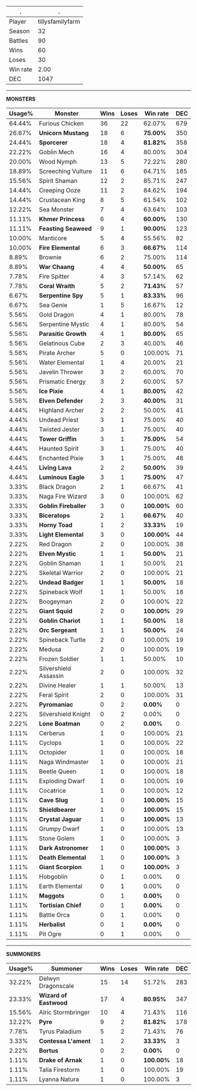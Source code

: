 .|.
|-|-
Player|tillysfamilyfarm
Season|32
Battles|90
Wins|60
Loses|30
Win rate|2.00
DEC|1047

---
**MONSTERS**

Usage%|Monster|Wins|Loses|Win rate|DEC|
-|-|-|-|-|-|
64.44%|Furious Chicken|36|22|62.07%|679|
26.67%|**Unicorn Mustang**|18|6|**75.00%**|350|
24.44%|**Sporcerer**|18|4|**81.82%**|358|
22.22%|Goblin Mech|16|4|80.00%|304|
20.00%|Wood Nymph|13|5|72.22%|280|
18.89%|Screeching Vulture|11|6|64.71%|185|
15.56%|Spirit Shaman|12|2|85.71%|247|
14.44%|Creeping Ooze|11|2|84.62%|194|
14.44%|Crustacean King|8|5|61.54%|102|
12.22%|Sea Monster|7|4|63.64%|103|
11.11%|**Khmer Princess**|6|4|**60.00%**|130|
11.11%|**Feasting Seaweed**|9|1|**90.00%**|123|
10.00%|Manticore|5|4|55.56%|82|
10.00%|**Fire Elemental**|6|3|**66.67%**|114|
8.89%|Brownie|6|2|75.00%|114|
8.89%|**War Chaang**|4|4|**50.00%**|65|
7.78%|Fire Spitter|4|3|57.14%|62|
7.78%|**Coral Wraith**|5|2|**71.43%**|57|
6.67%|**Serpentine Spy**|5|1|**83.33%**|96|
6.67%|Sea Genie|1|5|16.67%|12|
5.56%|Gold Dragon|4|1|80.00%|78|
5.56%|Serpentine Mystic|4|1|80.00%|54|
5.56%|**Parasitic Growth**|4|1|**80.00%**|65|
5.56%|Gelatinous Cube|2|3|40.00%|46|
5.56%|Pirate Archer|5|0|100.00%|71|
5.56%|Water Elemental|1|4|20.00%|21|
5.56%|Javelin Thrower|3|2|60.00%|70|
5.56%|Prismatic Energy|3|2|60.00%|57|
5.56%|**Ice Pixie**|4|1|**80.00%**|42|
5.56%|**Elven Defender**|2|3|**40.00%**|31|
4.44%|Highland Archer|2|2|50.00%|41|
4.44%|Undead Priest|3|1|75.00%|40|
4.44%|Twisted Jester|3|1|75.00%|40|
4.44%|**Tower Griffin**|3|1|**75.00%**|54|
4.44%|Haunted Spirit|3|1|75.00%|40|
4.44%|Enchanted Pixie|3|1|75.00%|48|
4.44%|**Living Lava**|2|2|**50.00%**|39|
4.44%|**Luminous Eagle**|3|1|**75.00%**|47|
3.33%|Black Dragon|2|1|66.67%|41|
3.33%|Naga Fire Wizard|3|0|100.00%|62|
3.33%|**Goblin Fireballer**|3|0|**100.00%**|60|
3.33%|**Biceratops**|2|1|**66.67%**|40|
3.33%|**Horny Toad**|1|2|**33.33%**|19|
3.33%|**Light Elemental**|3|0|**100.00%**|44|
2.22%|Red Dragon|2|0|100.00%|38|
2.22%|**Elven Mystic**|1|1|**50.00%**|21|
2.22%|Goblin Shaman|1|1|50.00%|21|
2.22%|Skeletal Warrior|2|0|100.00%|21|
2.22%|**Undead Badger**|1|1|**50.00%**|18|
2.22%|Spineback Wolf|1|1|50.00%|18|
2.22%|Boogeyman|2|0|100.00%|22|
2.22%|**Giant Squid**|2|0|**100.00%**|29|
2.22%|**Goblin Chariot**|1|1|**50.00%**|18|
2.22%|**Orc Sergeant**|1|1|**50.00%**|24|
2.22%|Spineback Turtle|2|0|100.00%|19|
2.22%|Medusa|2|0|100.00%|19|
2.22%|Frozen Soldier|1|1|50.00%|10|
2.22%|Silvershield Assassin|2|0|100.00%|32|
2.22%|Divine Healer|1|1|50.00%|13|
2.22%|Feral Spirit|2|0|100.00%|31|
2.22%|**Pyromaniac**|0|2|**0.00%**|0|
2.22%|Silvershield Knight|0|2|0.00%|0|
2.22%|**Lone Boatman**|0|2|**0.00%**|0|
1.11%|Cerberus|1|0|100.00%|21|
1.11%|Cyclops|1|0|100.00%|22|
1.11%|Octopider|1|0|100.00%|18|
1.11%|Naga Windmaster|1|0|100.00%|21|
1.11%|Beetle Queen|1|0|100.00%|18|
1.11%|Exploding Dwarf|1|0|100.00%|19|
1.11%|Cocatrice|1|0|100.00%|12|
1.11%|**Cave Slug**|1|0|**100.00%**|15|
1.11%|**Shieldbearer**|1|0|**100.00%**|15|
1.11%|**Crystal Jaguar**|1|0|**100.00%**|13|
1.11%|Grumpy Dwarf|1|0|100.00%|13|
1.11%|Stone Golem|1|0|100.00%|3|
1.11%|**Dark Astronomer**|1|0|**100.00%**|3|
1.11%|**Death Elemental**|1|0|**100.00%**|3|
1.11%|**Giant Scorpion**|1|0|**100.00%**|3|
1.11%|Hobgoblin|0|1|0.00%|0|
1.11%|Earth Elemental|0|1|0.00%|0|
1.11%|**Maggots**|0|1|**0.00%**|0|
1.11%|**Tortisian Chief**|0|1|**0.00%**|0|
1.11%|Battle Orca|0|1|0.00%|0|
1.11%|**Herbalist**|0|1|**0.00%**|0|
1.11%|Pit Ogre|0|1|0.00%|0|

---
**SUMMONERS**

Usage%|Summoner|Wins|Loses|Win rate|DEC|
-|-|-|-|-|-|
32.22%|Delwyn Dragonscale|15|14|51.72%|283|
23.33%|**Wizard of Eastwood**|17|4|**80.95%**|347|
15.56%|Alric Stormbringer|10|4|71.43%|116|
12.22%|**Pyre**|9|2|**81.82%**|178|
7.78%|Tyrus Paladium|5|2|71.43%|76|
3.33%|**Contessa L'ament**|1|2|**33.33%**|3|
2.22%|**Bortus**|0|2|**0.00%**|0|
1.11%|**Drake of Arnak**|1|0|**100.00%**|18|
1.11%|Talia Firestorm|1|0|100.00%|19|
1.11%|Lyanna Natura|1|0|100.00%|3|
